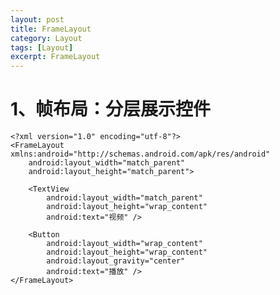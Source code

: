 ```yaml
---
layout: post
title: FrameLayout
category: Layout
tags: [Layout]
excerpt: FrameLayout
---
```


# 1、帧布局：分层展示控件 #

    <?xml version="1.0" encoding="utf-8"?>
	<FrameLayout xmlns:android="http://schemas.android.com/apk/res/android"
	    android:layout_width="match_parent"
	    android:layout_height="match_parent">
	
	    <TextView
	        android:layout_width="match_parent"
	        android:layout_height="wrap_content"
	        android:text="视频" />
	
	    <Button
	        android:layout_width="wrap_content"
	        android:layout_height="wrap_content"
	        android:layout_gravity="center"
	        android:text="播放" />
	</FrameLayout>